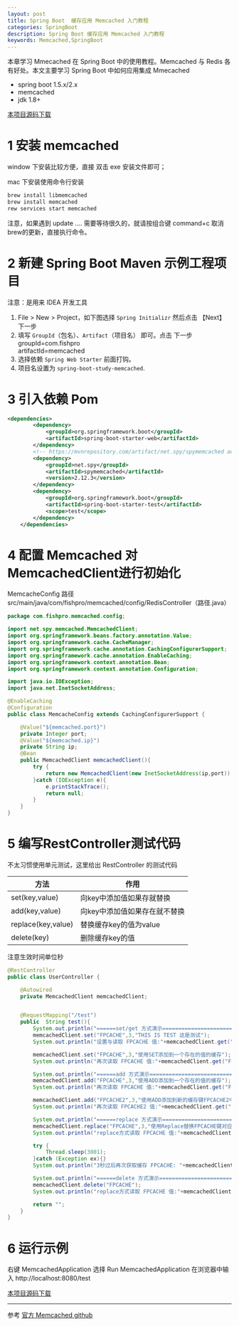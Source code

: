 ```yaml
---
layout: post
title: Spring Boot  缓存应用 Memcached 入门教程
categories: SpringBoot
description: Spring Boot 缓存应用 Memcached 入门教程
keywords: Memcached,SpringBoot
---
```


本章学习 Mmecached 在 Spring Boot 中的使用教程。Memcached 与 Redis 各有好处。本文主要学习 Spring Boot 中如何应用集成 Mmecached

- spring boot 1.5.x/2.x
- memcached
- jdk 1.8+


[本项目源码下载](https://github.com/fishpro/spring-boot-study/tree/master/spring-boot-study-memcached)

# 1 安装 memcached
window 下安装比较方便，直接 双击 exe 安装文件即可；

mac 下安装使用命令行安装
```bash
brew install libmemcached
brew install memcached
rew services start memcached
```
注意，如果遇到 update .... 需要等待很久的，就请按组合键 command+c 取消brew的更新，直接执行命令。

# 2 新建 Spring Boot Maven 示例工程项目 
注意：是用来 IDEA 开发工具
1. File > New > Project，如下图选择 `Spring Initializr` 然后点击 【Next】下一步
2. 填写 `GroupId`（包名）、`Artifact`（项目名） 即可。点击 下一步
    groupId=com.fishpro   
    artifactId=memcached
3. 选择依赖 `Spring Web Starter` 前面打钩。
4. 项目名设置为 `spring-boot-study-memcached`.

# 3 引入依赖 Pom
```xml
<dependencies>
        <dependency>
            <groupId>org.springframework.boot</groupId>
            <artifactId>spring-boot-starter-web</artifactId>
        </dependency>
        <!-- https://mvnrepository.com/artifact/net.spy/spymemcached add by fishpro at 2019-08-07-->
        <dependency>
            <groupId>net.spy</groupId>
            <artifactId>spymemcached</artifactId>
            <version>2.12.3</version>
        </dependency>
        <dependency>
            <groupId>org.springframework.boot</groupId>
            <artifactId>spring-boot-starter-test</artifactId>
            <scope>test</scope>
        </dependency>
    </dependencies>
```

# 4 配置 Memcached 对 MemcachedClient进行初始化
MemcacheConfig 路径 src/main/java/com/fishpro/memcached/config/RedisController（路径.java）
```java
package com.fishpro.memcached.config;

import net.spy.memcached.MemcachedClient;
import org.springframework.beans.factory.annotation.Value;
import org.springframework.cache.CacheManager;
import org.springframework.cache.annotation.CachingConfigurerSupport;
import org.springframework.cache.annotation.EnableCaching;
import org.springframework.context.annotation.Bean;
import org.springframework.context.annotation.Configuration;

import java.io.IOException;
import java.net.InetSocketAddress;

@EnableCaching
@Configuration
public class MemcacheConfig extends CachingConfigurerSupport {

    @Value("${memcached.port}")
    private Integer port;
    @Value("${memcached.ip}")
    private String ip;
    @Bean
    public MemcachedClient memcachedClient(){
        try {
            return new MemcachedClient(new InetSocketAddress(ip,port));
        }catch (IOException e){
            e.printStackTrace();
            return null;
        }
    }
}

```

# 5 编写RestController测试代码
不太习惯使用单元测试，这里给出 RestController 的测试代码

|方法|作用|
|---|---|
|set(key,value)|向key中添加值如果存就替换|
|add(key,value)|向key中添加值如果存在就不替换|
|replace(key,value)|替换缓存key的值为value|
|delete(key)|删除缓存key的值|

注意生效时间单位秒

```java
@RestController
public class UserController {

    @Autowired
    private MemcachedClient memcachedClient;


    @RequestMapping("/test")
    public  String test(){
        System.out.println("======set/get 方式演示===============================");
        memcachedClient.set("FPCACHE",3,"THIS IS TEST 这是测试");
        System.out.println("设置与读取 FPCACHE 值:"+memcachedClient.get("FPCACHE"));

        memcachedClient.set("FPCACHE",3,"使用SET添加到一个存在的值的缓存");
        System.out.println("再次读取 FPCACHE 值:"+memcachedClient.get("FPCACHE"));

        System.out.println("======add 方式演示===============================");
        memcachedClient.add("FPCACHE",3,"使用ADD添加到一个存在的值的缓存");
        System.out.println("再次读取 FPCACHE 值:"+memcachedClient.get("FPCACHE"));

        memcachedClient.add("FPCACHE2",3,"使用ADD添加到新的缓存键FPCACHE2中");
        System.out.println("再次读取 FPCACHE2 值:"+memcachedClient.get("FPCACHE2"));

        System.out.println("======replace 方式演示===============================");
        memcachedClient.replace("FPCACHE",3,"使用Replace替换FPCACHE键对应的缓存值");
        System.out.println("replace方式读取 FPCACHE 值:"+memcachedClient.get("FPCACHE"));

        try {
            Thread.sleep(3001);
        }catch (Exception ex){}
        System.out.println("3秒过后再次获取缓存 FPCACHE: "+memcachedClient.get("FPCACHE"));

        System.out.println("======delete 方式演示===============================");
        memcachedClient.delete("FPCACHE");
        System.out.println("replace方式读取 FPCACHE 值:"+memcachedClient.get("FPCACHE"));

        return "";
    }
}


```

# 6 运行示例

右键 MemcachedApplication 选择 Run MemcachedApplication 在浏览器中输入 http://localhost:8080/test



[本项目源码下载](https://github.com/fishpro/spring-boot-study/tree/master/spring-boot-study-memcached)


----
参考
[官方 Memcached github](https://github.com/memcached/memcached)